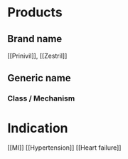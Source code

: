 # Products

## Brand name
[[Prinivil]], [[Zestril]]

## Generic name


### Class / Mechanism


# Indication
[[MI]]
[[Hypertension]]
[[Heart failure]]